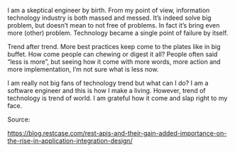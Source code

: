 I am a skeptical engineer by birth. From my point of view, information technology industry is both massed and messed. It’s indeed solve big problem, but doesn’t mean to not free of problems. In fact it’s bring even more (other) problem. Technology became a single point of failure by itself. 

Trend after trend. More best practices keep come to the plates like in big buffet. How come people can chewing or digest it all?  People often said “less is more”, but seeing how it come with more words, more action and more implementation, I’m not sure what is less now.  

I am really not big fans of technology trend but what can I do? I am a software engineer and this is how I make a living.  However, trend of technology is trend of world. I am grateful how it come and slap right to my face. 




Source: 

https://blog.restcase.com/rest-apis-and-their-gain-added-importance-on-the-rise-in-application-integration-design/
